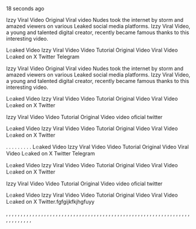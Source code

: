 18 seconds ago

Izzy Viral Video Original Viral video Nudes took the internet by storm and amazed viewers on various Leaked social media platforms. Izzy Viral Video, a young and talented digital creator, recently became famous thanks to this interesting video.

L𝚎aked Video Izzy Viral Video Video Tutorial Original Video Viral Video L𝚎aked on X Twitter Telegram

Izzy Viral Video Original Viral video Nudes took the internet by storm and amazed viewers on various Leaked social media platforms. Izzy Viral Video, a young and talented digital creator, recently became famous thanks to this interesting video.

L𝚎aked Video Izzy Viral Video Video Tutorial Original Video Viral Video L𝚎aked on X Twitter

Izzy Viral Video Video Tutorial Original Video video oficial twitter

L𝚎aked Video Izzy Viral Video Video Tutorial Original Video Viral Video L𝚎aked on X Twitter

. . . . . . . . . L𝚎aked Video Izzy Viral Video Video Tutorial Original Video Viral Video L𝚎aked on X Twitter Telegram

L𝚎aked Video Izzy Viral Video Video Tutorial Original Video Viral Video L𝚎aked on X Twitter

Izzy Viral Video Video Tutorial Original Video video oficial twitter

L𝚎aked Video Izzy Viral Video Video Tutorial Original Video Viral Video L𝚎aked on X Twitter.fgfgijkfkjhgfuyy

, , , , , , , , , , , , , , , , , , , , , , , , , , , , , , , , , , , , , , , , , , , , , , , , , , , , , , , , , , , , , , , , , , , , , , , ,
